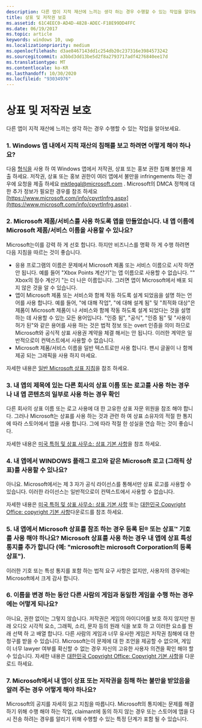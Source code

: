 ```yaml
---
description: 다른 앱이 지적 재산에 느끼는 생각 하는 경우 수행할 수 있는 작업을 알아보세요.
title: 상표 및 저작권 보호
ms.assetid: 61C4EEC0-AD4D-4828-ADEC-F18E99DD4FFC
ms.date: 06/19/2017
ms.topic: article
keywords: windows 10, uwp
ms.localizationpriority: medium
ms.openlocfilehash: d3ae8467143dd1c254db20c237316e3984573242
ms.sourcegitcommit: a3bbd3dd13be5d2f8a2793717adf4276840ee17d
ms.translationtype: MT
ms.contentlocale: ko-KR
ms.lasthandoff: 10/30/2020
ms.locfileid: "93034976"
---
```

# <a name="trademark-and-copyright-protection"></a>상표 및 저작권 보호


다른 앱이 지적 재산에 느끼는 생각 하는 경우 수행할 수 있는 작업을 알아보세요.

### <a name="1-how-may-i-report-an-infringement-of-my-intellectual-property-rights-within-a-windows-app"></a>1. Windows 앱 내에서 지적 재산의 침해를 보고 하려면 어떻게 해야 하나요?


다음 [형식을](https://support.microsoft.com/getsupport/hostpage.aspx?locale=EN-US&ln=EN-US&oaspworkflow=start_1.0.0.0&wfname=RAVCI&wf=0) 사용 하 여 Windows 앱에서 저작권, 상표 또는 홍보 권한 침해 불만을 제출 하세요. 저작권, 상표 또는 홍보 권한이 여러 앱에서 불만을 infringements 하는 경우에 요청을 제출 하세요 mktlegal@microsoft.com . Microsoft의 DMCA 정책에 대 한 추가 정보가 필요한 경우를 참조 하세요 [https://www.microsoft.com/info/cpyrtInfrg.aspx](https://www.microsoft.com/info/cpyrtInfrg.aspx) .

### <a name="2-i-created-my-app-to-work-with-a-microsoft-productservice-may-i-use-the-microsoft-productservice-name-in-the-name-of-my-app"></a>2. Microsoft 제품/서비스를 사용 하도록 앱을 만들었습니다. 내 앱 이름에 Microsoft 제품/서비스 이름을 사용할 수 있나요?


Microsoft는이를 강력 하 게 선호 합니다. 하지만 비즈니스를 명확 하 게 수행 하려면 다음 지침을 따르는 것이 좋습니다.

-   응용 프로그램의 이름은 문제에서 Microsoft 제품 또는 서비스 이름으로 시작 하면 안 됩니다. 예를 들어 "Xbox Points 계산기"는 앱 이름으로 사용할 수 없습니다. "" Xbox의 점수 계산기 "는 더 나은 이름입니다. 그러면 앱이 Microsoft에서 배포 되지 않은 것을 알 수 있습니다.
-   앱이 Microsoft 제품 또는 서비스와 함께 작동 하도록 설계 되었음을 설명 하는 언어를 사용 합니다. 예를 들어, "에 대해 작업", "에 대해 설계 됨" 및 "최적화 대상"은 제품이 Microsoft 제품이 나 서비스와 함께 작동 하도록 설계 되었다는 것을 설명 하는 데 사용할 수 있는 모든 용어입니다. "인증 됨", "공식", "인증 됨" 및 "사용이 허가 된"와 같은 용어를 사용 하는 것은 법적 정보 또는 overt 인증을 의미 하므로 Microsoft와 공식적 상표 사용권 계약을 체결 해서는 안 됩니다. 이러한 계약은 일반적으로이 컨텍스트에서 사용할 수 없습니다.
-   Microsoft 제품/서비스 이름을 일반 텍스트로만 사용 합니다. 팬시 글꼴이 나 함께 제공 되는 그래픽을 사용 하지 마세요.

자세한 내용은 [일반 Microsoft 상표 지침](https://www.microsoft.com/legal/intellectualproperty/Trademarks/Usage/General.aspx)을 참조 하세요.

### <a name="3-is-it-ok-if-i-use-the-trademarked-name-or-logo-of-another-company-in-the-title-of-my-app-or-as-part-of-the-content-of-my-app"></a>3. 내 앱의 제목에 있는 다른 회사의 상표 이름 또는 로고를 사용 하는 경우 나 내 앱 콘텐츠의 일부로 사용 하는 경우 확인


다른 회사의 상표 이름 또는 로고 사용에 대 한 고유한 상표 자문 위원을 참조 해야 합니다. 그러나 Microsoft는 상표를 사용 하는 것과 관련 하 여 상표 소유자의 적절 한 통지에 따라 스토어에서 앱을 사용 합니다. 그에 따라 적절 한 성실을 연습 하는 것이 좋습니다.

자세한 내용은 [미국 특허 및 상표 사무소: 상표 기본 사항](http://www.uspto.gov/trademarks-getting-started/trademark-basics)을 참조 하세요.

### <a name="4-may-i-use-microsofts-graphical-trademarks-logos-such-as-the-windows-flag-logo-in-my-app"></a>4. 내 앱에서 WINDOWS 플래그 로고와 같은 Microsoft 로고 (그래픽 상표)를 사용할 수 있나요?


아니요. Microsoft에서는 제 3 자가 공식 라이선스를 통해서만 상표 로고를 사용할 수 있습니다. 이러한 라이선스는 일반적으로이 컨텍스트에서 사용할 수 없습니다.

자세한 내용은 [미국 특허 및 상표 사무소: 상표 기본 사항](http://www.uspto.gov/trademarks-getting-started/trademark-basics) 또는 [대한민국 Copyright Office: copyright 기본 사항](https://www.copyright.gov/circs/circ01.pdf)다운로드를 참조 하세요.

### <a name="5-do-i-need-to-use-registered--or-trademark--symbols-when-i-refer-to-a-microsoft-trademark-in-my-app-and-must-i-when-using-a-microsoft-trademark-place-a-trademark-attribution-notice-in-my-app-for-example-microsoft-is-a-registered-trademark-of-the-microsoft-corporation"></a>5. 내 앱에서 Microsoft 상표를 참조 하는 경우 등록 된® 또는 상표™ 기호를 사용 해야 하나요? Microsoft 상표를 사용 하는 경우 내 앱에 상표 특성 통지를 추가 합니다 (예: "microsoft는 microsoft Corporation의 등록 상표").


이러한 기호 또는 특성 통지를 포함 하는 법적 요구 사항은 없지만, 사용자의 경우에는 Microsoft에서 크게 감사 합니다.

### <a name="6-is-it-ok-if-i-make-a-game-that-is-identical-to-someone-elses-game-as-long-as-i-change-the-name"></a>6. 이름을 변경 하는 동안 다른 사람의 게임과 동일한 게임을 수행 하는 경우에는 어떻게 되나요?


아니요, 권한 없이는 그렇지 않습니다. 저작권은 게임의 아이디어를 보호 하지 않지만 원래 오디오 시각적 요소, 그래픽, 소리, 문자 등의 원래 식을 보호 하 고 이러한 요소를 원래 선택 하 고 배열 합니다. 다른 사람의 게임과 너무 유사한 게임은 저작권 침해에 대 한 청구를 받을 수 있습니다. Microsoft는이 문제에 대 한 조언을 제공할 수 없으며, 게임이 너무 lawyer 여부를 확신할 수 없는 경우 자신의 고유한 사용자 의견을 확인 해야 할 수 있습니다. 자세한 내용은 [대한민국 Copyright Office: Copyright 기본 사항](https://www.copyright.gov/circs/circ01.pdf)을 다운로드 하세요.

### <a name="7-what-should-i-do-if-i-get-a-notice-from-microsoft-telling-me-it-has-received-a-complaint-that-my-app-infringes-a-trademark-or-copyright"></a>7. Microsoft에서 내 앱이 상표 또는 저작권을 침해 하는 불만을 받았음을 알려 주는 경우 어떻게 해야 하나요?


Microsoft의 공지를 자세히 읽고 지침을 따릅니다. Microsoft의 통지에는 문제를 해결 하기 위해 수행 해야 하는 작업, claimant에 동의 하지 않는 경우 또는 스토어에 앱을 다시 전송 하려는 경우를 알리기 위해 수행할 수 있는 특정 단계가 포함 될 수 있습니다.

 

 




